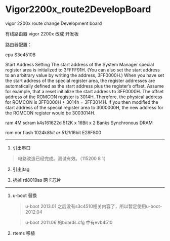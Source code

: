 # Vigor2200x_route2DevelopBoard

vigor 2200x route change Development board

有线路由器 vigor 2200x 改成 开发板

路由器配置：

 cpu S3c4510B
 
 Start Address Setting
The start address of the System Manager special register area is initialized to 3FFFF91H. (You can also set the
start address to an arbitrary value by writing the address, 3FF0000H.) When you have set the start address of the
special register area, the register addresses are automatically defined as the start address plus the register’s
offset.
Assume for example, that a reset initialize the start address to 3FF0000H. The offset address of the ROMCON
register is 3014H. Therefore, the physical address for ROMCON is 3FF0000H + 3014h = 3FF3014H. If you then
modified the start address of the special register area to 3000000H, the new address for the ROMCON register
would be 3003014H.
 
 ram 4M sdram       k4s161622d  512K x 16Bit x 2 Banks Synchronous DRAM
 
 rom nor flash 1024k*8bit or 512k*16bit  E28F800

---------------------------

1. 引出串口
 > 电路改造已经完成。测试有效。（115200 8 1）

2. 引出jtag

3. 拆掉 rtl8019as 网卡芯片

-------
1. u-boot 替换
   > u-boot 2013.01 之后没有s3c4510相关内容了，所以暂定使用u-boot-2012.04
   
   > u-boot 2011.06 的boards.cfg 中有evb4510

2. rtems 移植

